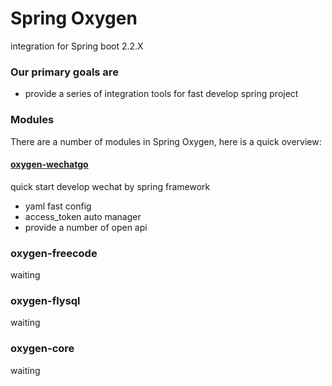 # Spring Oxygen
integration for Spring boot 2.2.X

### Our primary goals are

- provide a series of integration tools for fast develop spring project

### Modules

There are a number of modules in Spring Oxygen, here is a quick overview:

#### [oxygen-wechatgo](https://github.com/ispong/spring-oxygen/tree/master/spring-oxygen-wechatgo/src/main/java/com/isxcode/oxygen/wechatgo)

quick start develop wechat by spring framework

- yaml fast config
- access_token auto manager
- provide a number of open api

### oxygen-freecode
waiting

### oxygen-flysql
waiting

### oxygen-core
waiting